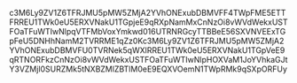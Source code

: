 c3M6Ly9ZV1Z6TFRJMU5pMW5ZMjA2YVhONExubDBMVFF4TWpFME5ETTFRREU1TWk0eU5ERXVNakU1TGpjeE9qRXpNamMxCnNzOi8vWVdWekxUSTFOaTFuWTIwNlpqVTFMbVoxYmkwd016UTRNRGcyTTBBeE56SXVNVEExTGpFeU5DNHhNamM2TVRRME1qZz0Kc3M6Ly9ZV1Z6TFRJMU5pMW5ZMjA2YVhONExubDBMVFU0TVRNek5qWXlRREU1TWk0eU5ERXVNakU1TGpVeE9qRTNORFkzCnNzOi8vWVdWekxUSTFOaTFuWTIwNlpHOXVaM1JoYVhkaGJtY3VZMjl0SURZMk5tNXBZMlZBTlM0eE9EQXVOemN1TWpRMk9qSXpORFUy